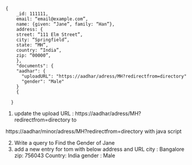 ```
{    
    _id: 111111,    
    email: “email@example.com”,    
    name: {given: “Jane”, family: “Han”},    
    address: {    
    street: “111 Elm Street”,    
    city: “Springfield”,    
    state: “MH”,    
    country: “India”,    
    zip: “00000”,    
    }, 
    "documents": {
    "aadhar": {
      "uploadURL": "https://aadhar/adress/MH?redirectfrom=directory"
      "gender": "Male"
    }
    {

  }
```
 
1. update the upload URL : https://aadhar/adress/MH?redirectfrom=directory   to  

https://aadhar/minor/adress/MH?redirectfrom=directory with java script

2. Write a query to Find the Gender of Jane
3. add a new entry for tom with below address and URL
		city : Bangalore
		zip: 756043
		Country: India
		gender : Male
